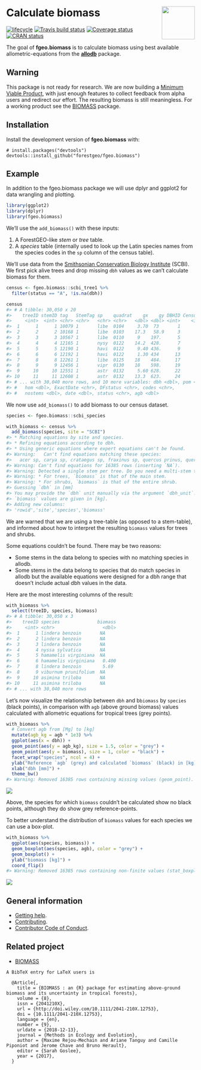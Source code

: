 
<!-- README.md is generated from README.Rmd. Please edit that file -->

# <img src="https://i.imgur.com/vTLlhbp.png" align="right" height=88 /> Calculate biomass

[![lifecycle](https://img.shields.io/badge/lifecycle-experimental-orange.svg)](https://www.tidyverse.org/lifecycle/#experimental)
[![Travis build
status](https://travis-ci.org/forestgeo/fgeo.biomass.svg?branch=master)](https://travis-ci.org/forestgeo/fgeo.biomass)
[![Coverage
status](https://coveralls.io/repos/github/forestgeo/fgeo.biomass/badge.svg)](https://coveralls.io/r/forestgeo/fgeo.biomass?branch=master)
[![CRAN
status](https://www.r-pkg.org/badges/version/fgeo.biomass)](https://cran.r-project.org/package=fgeo.biomass)

The goal of **fgeo.biomass** is to calculate biomass using best
available allometric-equations from the
[**allodb**](https://forestgeo.github.io/allodb/) package.

## Warning

This package is not ready for research. We are now building a [Minimum
Viable Product](https://en.wikipedia.org/wiki/Minimum_viable_product),
with just enough features to collect feedback from alpha users and
redirect our effort. The resulting biomass is still meaningless. For a
working product see the
[BIOMASS](https://CRAN.R-project.org/package=BIOMASS) package.

## Installation

Install the development version of **fgeo.biomass** with:

    # install.packages("devtools")
    devtools::install_github("forestgeo/fgeo.biomass")

## Example

In addition to the fgeo.biomass package we will use dplyr and ggplot2
for data wrangling and plotting.

``` r
library(ggplot2)
library(dplyr)
library(fgeo.biomass)
```

We’ll use the `add_biomass()` with these inputs:

1.  A ForestGEO-like *stem* or *tree* table.
2.  A *species* table (internally used to look up the Latin species
    names from the species codes in the `sp` column of the census
    table).

We’ll use data from the [Smithsonian Conservation Biology
Institute](https://forestgeo.si.edu/sites/north-america/smithsonian-conservation-biology-institute)
(SCBI). We first pick alive trees and drop missing `dbh` values as we
can’t calculate biomass for them.

``` r
census <- fgeo.biomass::scbi_tree1 %>% 
  filter(status == "A", !is.na(dbh))

census
#> # A tibble: 30,050 x 20
#>    treeID stemID tag   StemTag sp    quadrat    gx    gy DBHID CensusID
#>     <int>  <int> <chr> <chr>   <chr> <chr>   <dbl> <dbl> <int>    <int>
#>  1      1      1 10079 1       libe  0104     3.70  73       1        1
#>  2      2      2 10168 1       libe  0103    17.3   58.9     3        1
#>  3      3      3 10567 1       libe  0110     9    197.      5        1
#>  4      4      4 12165 1       nysy  0122    14.2  428.      7        1
#>  5      5      5 12190 1       havi  0122     9.40 436.      9        1
#>  6      6      6 12192 1       havi  0122     1.30 434      13        1
#>  7      8      8 12261 1       libe  0125    18    484.     17        1
#>  8      9      9 12456 1       vipr  0130    18    598.     19        1
#>  9     10     10 12551 1       astr  0132     5.60 628.     22        1
#> 10     11     11 12608 1       astr  0132    13.3  623.     24        1
#> # ... with 30,040 more rows, and 10 more variables: dbh <dbl>, pom <chr>,
#> #   hom <dbl>, ExactDate <chr>, DFstatus <chr>, codes <chr>,
#> #   nostems <dbl>, date <dbl>, status <chr>, agb <dbl>
```

We now use `add_biomass()` to add biomass to our census dataset.

``` r
species <- fgeo.biomass::scbi_species

with_biomass <- census %>% 
  add_biomass(species, site = "SCBI")
#> * Matching equations by site and species.
#> * Refining equations according to dbh.
#> * Using generic equations where expert equations can't be found.
#> Warning:   Can't find equations matching these species:
#>   acer sp, carya sp, crataegus sp, fraxinus sp, quercus prinus, quercus sp, ulmus sp, unidentified unk
#> Warning: Can't find equations for 16385 rows (inserting `NA`).
#> Warning: Detected a single stem per tree. Do you need a multi-stem table?
#> Warning: * For trees, `biomass` is that of the main stem.
#> Warning: * For shrubs, `biomass` is that of the entire shrub.
#> Guessing `dbh` in [mm]
#> You may provide the `dbh` unit manually via the argument `dbh_unit`.
#> `biomass` values are given in [kg].
#> Adding new columns:
#> 'rowid','site','species','biomass'
```

We are warned that we are using a tree-table (as opposed to a
stem-table), and informed about how to interpret the resulting `biomass`
values for trees and shrubs.

Some equations couldn’t be found. There may be two reasons:

  - Some stems in the data belong to species with no matching species in
    allodb.
  - Some stems in the data belong to species that do match species in
    allodb but the available equations were designed for a dbh range
    that doesn’t include actual dbh values in the data.

Here are the most interesting columns of the result:

``` r
with_biomass %>% 
  select(treeID, species, biomass)
#> # A tibble: 30,050 x 3
#>    treeID species              biomass
#>     <int> <chr>                  <dbl>
#>  1      1 lindera benzoin       NA    
#>  2      2 lindera benzoin       NA    
#>  3      3 lindera benzoin       NA    
#>  4      4 nyssa sylvatica       NA    
#>  5      5 hamamelis virginiana  NA    
#>  6      6 hamamelis virginiana   0.400
#>  7      8 lindera benzoin        5.69 
#>  8      9 viburnum prunifolium  NA    
#>  9     10 asimina triloba       NA    
#> 10     11 asimina triloba       NA    
#> # ... with 30,040 more rows
```

Let’s now visualize the relationship between `dbh` and b`biomass` by
`species` (black points), in comparison with `agb` (above ground
biomass) values calculated with allometric equations for tropical trees
(grey points).

``` r
with_biomass %>% 
  # Convert agb from [Mg] to [kg]
  mutate(agb_kg = agb * 1e3) %>% 
  ggplot(aes(x = dbh)) +
  geom_point(aes(y = agb_kg), size = 1.5, color = "grey") +
  geom_point(aes(y = biomass), size = 1, color = "black") +
  facet_wrap("species", ncol = 4) +
  ylab("Reference `agb` (grey) and calculated `biomass` (black) in [kg]") +
  xlab("dbh [mm]") +
  theme_bw()
#> Warning: Removed 16385 rows containing missing values (geom_point).
```

![](man/figures/README-unnamed-chunk-6-1.png)<!-- -->

Above, the species for which `biomass` couldn’t be calculated show no
black points, although they do show grey reference-points.

To better understand the distribution of `biomass` values for each
species we can use a box-plot.

``` r
with_biomass %>% 
  ggplot(aes(species, biomass)) +
  geom_boxplot(aes(species, agb), color = "grey") +
  geom_boxplot() +
  ylab("biomass [kg]") +
  coord_flip()
#> Warning: Removed 16385 rows containing non-finite values (stat_boxplot).
```

![](man/figures/README-unnamed-chunk-7-1.png)<!-- -->

## General information

  - [Getting help](SUPPORT.md).
  - [Contributing](CONTRIBUTING.md).
  - [Contributor Code of Conduct](CODE_OF_CONDUCT.md).

## Related project

  - [BIOMASS](https://CRAN.R-project.org/package=BIOMASS)

<!-- end list -->

    A BibTeX entry for LaTeX users is
    
      @Article{,
        title = {BIOMASS : an {R} package for estimating above-ground biomass and its uncertainty in tropical forests},
        volume = {8},
        issn = {2041210X},
        url = {http://doi.wiley.com/10.1111/2041-210X.12753},
        doi = {10.1111/2041-210X.12753},
        language = {en},
        number = {9},
        urldate = {2018-12-13},
        journal = {Methods in Ecology and Evolution},
        author = {Maxime Rejou-Mechain and Ariane Tanguy and Camille Piponiot and Jerome Chave and Bruno Herault},
        editor = {Sarah Goslee},
        year = {2017},
      }
